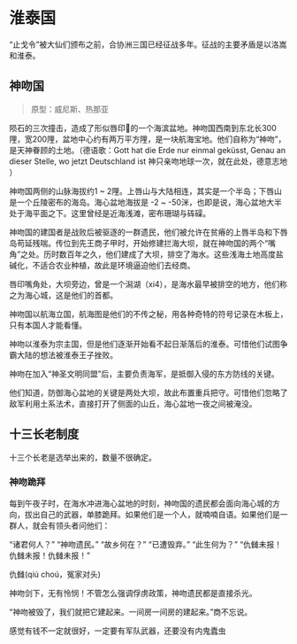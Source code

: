 # 淮泰国

“止戈令”被大仙们颁布之前，合协洲三国已经征战多年。征战的主要矛盾是以洛嵩和淮泰。

## 神吻国

> 原型：威尼斯、热那亚

陨石的三次撞击，造成了形似唇印💋的一个海滨盆地。神吻国西南到东北长300䧉，宽200䧉，盆地中心约有两万平方䧉，是一块航海宝地。他们自称为“神吻”，是天神眷顾的土地。（德语歌：Gott hat die Erde nur einmal geküsst, Genau an dieser Stelle, wo jetzt Deutschland ist 神只亲吻地球一次，就在此处，德意志地 ）

神吻国两侧的山脉海拔约1 ~ 2䧉。上唇山与大陆相连，其实是一个半岛；下唇山是一个丘陵密布的海岛。海心盆地海拔是 -2 ~ -50洣，也即是说，海心盆地大半处于海平面之下。这里曾经是近海浅滩，密布珊瑚与砗磲。

神吻国的建国者是战败后被驱逐的一群遗民，他们被允许在贫瘠的上唇半岛和下唇岛苟延残喘。传位到先王商子甲时，开始修建拦海大坝，就在神吻国的两个“嘴角”之处。历时数百年之久，他们建成了大坝，排空了海水。这些浅海土地高度盐碱化，不适合农业种植，故此是环境逼迫他们去经商。

唇印嘴角处，大坝旁边，曾是一个潟湖（xi4），是海水最早被排空的地方，他们称之为海心城，这是他们的首都。

神吻国以航海立国，航海图是他们的不传之秘，用各种奇特的符号记录在木板上，只有本国人才能看懂。

神吻以淮泰为宗主国，但是他们逐渐开始看不起日渐落后的淮泰。可惜他们试图争霸大陆的想法被淮泰王子挫败。

神吻在加入“神圣文明同盟”后，主要负责海军，是抵御入侵的东方防线的关键。

他们知道，防御海心盆地的关键是两处大坝，故此布置重兵把守。可惜他们忽略了敌军利用土系法术，直接打开了侧面的山丘，海心盆地一夜之间被淹没。

## 十三长老制度

十三个长老是选举出来的，数量不很确定。

### 神吻跪拜

每到午夜子时，在海水冲进海心盆地的时刻，神吻国的遗民都会面向海心城的方向，拔出自己的武器，单膝跪拜。如果他们是一个人，就喃喃自语。如果他们是一群人，就会有领头者问他们：

“诸君何人？”
“神吻遗民。”
“故乡何在？”
“已遭毁弃。”
“此生何为？”
“仇雠未报！仇雠未报！仇雠未报！”

仇雠(qiú choú，冤家对头)

神吻剑下，无有怜悯！不管怎么强调俘虏政策，神吻遗民都是直接杀光。

“神吻被毁了，我们就把它建起来。一间房一间房的建起来。”商不忘说。

感觉有钱不一定就很好，一定要有军队武器，还要没有内鬼蠹虫